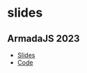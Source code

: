 # slides

## ArmadaJS 2023
- [Slides](./10-23-armadajs.pdf)
- [Code](https://github.com/MaxKless/dans-translation-extension)
